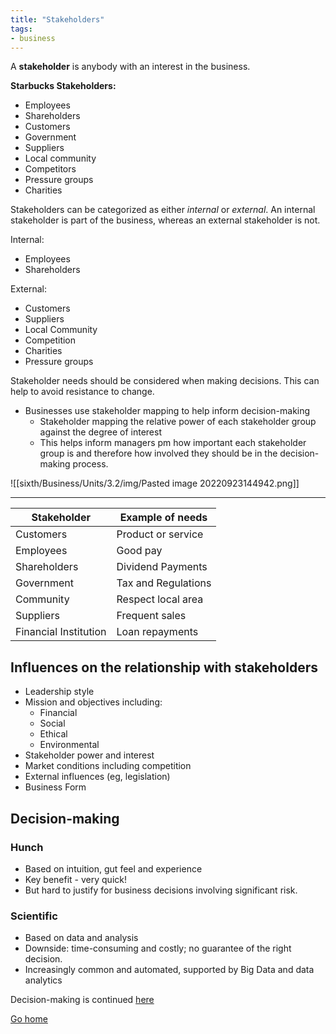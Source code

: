 ```yaml
---
title: "Stakeholders"
tags:
- business
---
```


A **stakeholder** is anybody with an interest in the business.

**Starbucks Stakeholders:**
- Employees
- Shareholders
- Customers
- Government
- Suppliers
- Local community
- Competitors
- Pressure groups
- Charities


Stakeholders can be categorized as either *internal* or *external*. An internal stakeholder is part of the business, whereas an external stakeholder is not.

Internal:
- Employees
- Shareholders

External:
- Customers
- Suppliers
- Local Community
- Competition
- Charities
- Pressure groups

Stakeholder needs should be considered when making decisions. This can help to avoid resistance to change.

- Businesses use stakeholder mapping to help inform decision-making
	- Stakeholder mapping the relative power of each stakeholder group against the degree of interest
	- This helps inform managers pm how important each stakeholder group is and therefore how involved they should be in the decision-making process.

![[sixth/Business/Units/3.2/img/Pasted image 20220923144942.png]]

---

| Stakeholder           | Example of needs    |
| --------------------- | ------------------- |
| Customers             | Product or service  |
| Employees             | Good pay            |
| Shareholders          | Dividend Payments   |
| Government            | Tax and Regulations |
| Community             | Respect local area  | 
| Suppliers             | Frequent sales      |
| Financial Institution | Loan repayments     |

## Influences on the relationship with stakeholders

- Leadership style
- Mission and objectives including:
	- Financial
	- Social
	- Ethical
	- Environmental
- Stakeholder power and interest
- Market conditions including competition
- External influences (eg, legislation)
- Business Form


## Decision-making

### Hunch
- Based on intuition, gut feel and experience
- Key benefit - very quick!
- But hard to justify for business decisions involving significant risk.

### Scientific
- Based on data and analysis
- Downside: time-consuming and costly; no guarantee of the right decision.
- Increasingly common and automated, supported by Big Data and data analytics

Decision-making is continued [here](sixth/Business/Units/3.2/DecisionMaking)

[Go home](/)